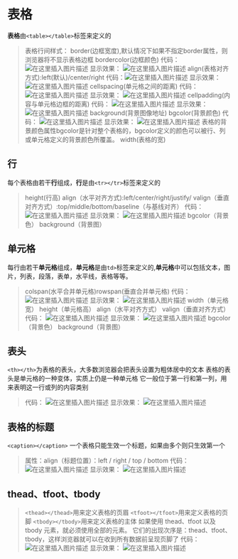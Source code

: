 

# []()表格

**表格**由`<table></table>`标签来定义的

>表格行间样式：
>border(边框宽度),默认情况下如果不指定border属性，则浏览器将不显示表格边框
>bordercolor(边框颜色)
>代码：![在这里插入图片描述](https://img-blog.csdnimg.cn/20200119174828971.png?x-oss-processimage/watermark,type_ZmFuZ3poZW5naGVpdGk,shadow_10,text_aHR0cHM6Ly9ibG9nLmNzZG4ubmV0L0hCRl9fY2c,size_16,color_FFFFFF,t_70)
>显示效果：
>![在这里插入图片描述](https://img-blog.csdnimg.cn/20200119174841284.png)
>align(表格对齐方式):left(默认)/center/right
>代码：![在这里插入图片描述](https://img-blog.csdnimg.cn/20200119175442109.png?x-oss-processimage/watermark,type_ZmFuZ3poZW5naGVpdGk,shadow_10,text_aHR0cHM6Ly9ibG9nLmNzZG4ubmV0L0hCRl9fY2c,size_16,color_FFFFFF,t_70)
>显示效果：
>![在这里插入图片描述](https://img-blog.csdnimg.cn/20200119175459621.png?x-oss-processimage/watermark,type_ZmFuZ3poZW5naGVpdGk,shadow_10,text_aHR0cHM6Ly9ibG9nLmNzZG4ubmV0L0hCRl9fY2c,size_16,color_FFFFFF,t_70)
>cellspacing(单元格之间的距离)
>代码：![在这里插入图片描述](https://img-blog.csdnimg.cn/2020011918005718.png?x-oss-processimage/watermark,type_ZmFuZ3poZW5naGVpdGk,shadow_10,text_aHR0cHM6Ly9ibG9nLmNzZG4ubmV0L0hCRl9fY2c,size_16,color_FFFFFF,t_70)
>显示效果：
>![在这里插入图片描述](https://img-blog.csdnimg.cn/20200119180152750.png?x-oss-processimage/watermark,type_ZmFuZ3poZW5naGVpdGk,shadow_10,text_aHR0cHM6Ly9ibG9nLmNzZG4ubmV0L0hCRl9fY2c,size_16,color_FFFFFF,t_70)
>cellpadding(内容与单元格边框的距离)
>代码：
>![在这里插入图片描述](https://img-blog.csdnimg.cn/20200119180341179.png?x-oss-processimage/watermark,type_ZmFuZ3poZW5naGVpdGk,shadow_10,text_aHR0cHM6Ly9ibG9nLmNzZG4ubmV0L0hCRl9fY2c,size_16,color_FFFFFF,t_70)
>显示效果：
>![在这里插入图片描述](https://img-blog.csdnimg.cn/20200119180408543.png?x-oss-processimage/watermark,type_ZmFuZ3poZW5naGVpdGk,shadow_10,text_aHR0cHM6Ly9ibG9nLmNzZG4ubmV0L0hCRl9fY2c,size_16,color_FFFFFF,t_70)
>background(背景图像地址)
>bgcolor(背景颜色)
>代码：
>![在这里插入图片描述](https://img-blog.csdnimg.cn/20200119180604524.png?x-oss-processimage/watermark,type_ZmFuZ3poZW5naGVpdGk,shadow_10,text_aHR0cHM6Ly9ibG9nLmNzZG4ubmV0L0hCRl9fY2c,size_16,color_FFFFFF,t_70)
>显示效果：
>![在这里插入图片描述](https://img-blog.csdnimg.cn/20200119180618676.png?x-oss-processimage/watermark,type_ZmFuZ3poZW5naGVpdGk,shadow_10,text_aHR0cHM6Ly9ibG9nLmNzZG4ubmV0L0hCRl9fY2c,size_16,color_FFFFFF,t_70)
>表格的背景颜色属性bgcolor是针对整个表格的，bgcolor定义的颜色可以被行、列 或单元格定义的背景颜色所覆盖。
>width(表格的宽)

## []()行

每个表格由若干**行**组成，**行**是由`<tr></tr>`标签来定义的

>height(行高)
>align（水平对齐方式):left/center/right/justify/
>valign（垂直对齐方式）:top/middle/bottom/baseline（与基线对齐）
>代码：![在这里插入图片描述](https://img-blog.csdnimg.cn/20200119182103239.png?x-oss-processimage/watermark,type_ZmFuZ3poZW5naGVpdGk,shadow_10,text_aHR0cHM6Ly9ibG9nLmNzZG4ubmV0L0hCRl9fY2c,size_16,color_FFFFFF,t_70)
>显示效果：
>![在这里插入图片描述](https://img-blog.csdnimg.cn/2020011918211987.png?x-oss-processimage/watermark,type_ZmFuZ3poZW5naGVpdGk,shadow_10,text_aHR0cHM6Ly9ibG9nLmNzZG4ubmV0L0hCRl9fY2c,size_16,color_FFFFFF,t_70)
>bgcolor（背景色）
>background（背景图）

## []()单元格

每行由若干**单元格**组成，**单元格**是由`td>`标签来定义的,**单元格**中可以包括文本，图片，列表，段落，表单，水平线，表格等等。

>colspan(水平合并单元格)rowspan(垂直合并单元格)
>代码：
>![在这里插入图片描述](https://img-blog.csdnimg.cn/20200119183419531.png?x-oss-processimage/watermark,type_ZmFuZ3poZW5naGVpdGk,shadow_10,text_aHR0cHM6Ly9ibG9nLmNzZG4ubmV0L0hCRl9fY2c,size_16,color_FFFFFF,t_70)
>显示效果：
>![在这里插入图片描述](https://img-blog.csdnimg.cn/20200119183437146.png?x-oss-processimage/watermark,type_ZmFuZ3poZW5naGVpdGk,shadow_10,text_aHR0cHM6Ly9ibG9nLmNzZG4ubmV0L0hCRl9fY2c,size_16,color_FFFFFF,t_70)
>width（单元格宽）
>height（单元格高）
>align（水平对齐方式）
>valign（垂直对齐方式）
>代码：	![在这里插入图片描述](https://img-blog.csdnimg.cn/20200119183142855.png?x-oss-processimage/watermark,type_ZmFuZ3poZW5naGVpdGk,shadow_10,text_aHR0cHM6Ly9ibG9nLmNzZG4ubmV0L0hCRl9fY2c,size_16,color_FFFFFF,t_70)
>显示效果：
>![在这里插入图片描述](https://img-blog.csdnimg.cn/2020011918315266.png?x-oss-processimage/watermark,type_ZmFuZ3poZW5naGVpdGk,shadow_10,text_aHR0cHM6Ly9ibG9nLmNzZG4ubmV0L0hCRl9fY2c,size_16,color_FFFFFF,t_70)
>bgcolor（背景色）
>background（背景图）

## []()表头

`<th></th>`为表格的表头，大多数浏览器会把表头设置为粗体居中的文本
表格的表头是单元格的一种变体，实质上仍是一种单元格
它一般位于第一行和第一列，用来表明这一行或列的内容类别

>代码：
>![在这里插入图片描述](https://img-blog.csdnimg.cn/20200119183624211.png?x-oss-processimage/watermark,type_ZmFuZ3poZW5naGVpdGk,shadow_10,text_aHR0cHM6Ly9ibG9nLmNzZG4ubmV0L0hCRl9fY2c,size_16,color_FFFFFF,t_70)
>显示效果：
>![在这里插入图片描述](https://img-blog.csdnimg.cn/20200119183644468.png?x-oss-processimage/watermark,type_ZmFuZ3poZW5naGVpdGk,shadow_10,text_aHR0cHM6Ly9ibG9nLmNzZG4ubmV0L0hCRl9fY2c,size_16,color_FFFFFF,t_70)

## []()表格的标题

`<caption></caption>`
一个表格只能生效一个标题，如果由多个则只生效第一个

>属性：align（标题位置）：left / right / top / bottom
>代码：
>![在这里插入图片描述](https://img-blog.csdnimg.cn/20200119184303344.png?x-oss-processimage/watermark,type_ZmFuZ3poZW5naGVpdGk,shadow_10,text_aHR0cHM6Ly9ibG9nLmNzZG4ubmV0L0hCRl9fY2c,size_16,color_FFFFFF,t_70)
>显示效果：
>![在这里插入图片描述](https://img-blog.csdnimg.cn/20200119184324892.png?x-oss-processimage/watermark,type_ZmFuZ3poZW5naGVpdGk,shadow_10,text_aHR0cHM6Ly9ibG9nLmNzZG4ubmV0L0hCRl9fY2c,size_16,color_FFFFFF,t_70)

## []()thead、tfoot、tbody

>`<thead></thead>`用来定义表格的页眉
>`<tfoot></tfoot>`用来定义表格的页脚
>`<tbody></tbody>`用来定义表格的主体
>如果使用 thead、tfoot 以及 tbody 元素，就必须使用全部的元素。
>它们的出现次序是：thead、tfoot、tbody，这样浏览器就可以在收到所有数据前呈现页脚了
>代码：
>![在这里插入图片描述](https://img-blog.csdnimg.cn/20200119185423954.png?x-oss-processimage/watermark,type_ZmFuZ3poZW5naGVpdGk,shadow_10,text_aHR0cHM6Ly9ibG9nLmNzZG4ubmV0L0hCRl9fY2c,size_16,color_FFFFFF,t_70)
>显示效果：
>![在这里插入图片描述](https://img-blog.csdnimg.cn/20200119185434152.png)
